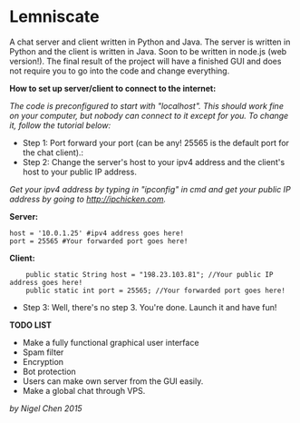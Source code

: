 # Lemniscate
A chat server and client written in Python and Java. The server is written in Python and the client is written in Java. Soon to be written in node.js (web version!). The final result of the project will have a finished GUI and does not require you to go into the code and change everything.

**How to set up server/client to connect to the internet:**

*The code is preconfigured to start with "localhost". This should work fine on your computer, but nobody can connect to it except for you. To change it, follow the tutorial below:*
- Step 1: Port forward your port (can be any! 25565 is the default port for the chat client).:
- Step 2: Change the server's host to your ipv4 address and the client's host to your public IP address.

*Get your ipv4 address by typing in "ipconfig" in cmd and get your public IP address by going to http://ipchicken.com.*

**Server:**
```
host = '10.0.1.25' #ipv4 address goes here!
port = 25565 #Your forwarded port goes here!
```

**Client:**
```
	public static String host = "198.23.103.81"; //Your public IP address goes here!
	public static int port = 25565; //Your forwarded port goes here!
```

- Step 3: Well, there's no step 3. You're done. Launch it and have fun!

**TODO LIST**

- Make a fully functional graphical user interface
- Spam filter
- Encryption
- Bot protection
- Users can make own server from the GUI easily.
- Make a global chat through VPS.

*by Nigel Chen 2015*
